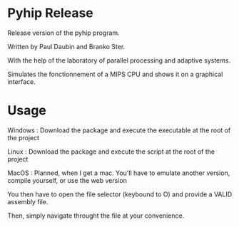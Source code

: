 # Pyhip Release

Release version of the pyhip program.

Written by Paul Daubin and Branko Ster.

With the help of the laboratory of parallel processing and adaptive systems.

Simulates the fonctionnement of a MIPS CPU and shows it on a graphical interface.

# Usage 

Windows : Download the package and execute the executable at the root of the project

Linux : Download the package and execute the script at the root of the project 

MacOS : Planned, when I get a mac. You'll have to emulate another version, compile yourself, or use the web version

You then have to open the file selector (keybound to O) and provide a VALID assembly file.

Then, simply navigate throught the file at your convenience.
